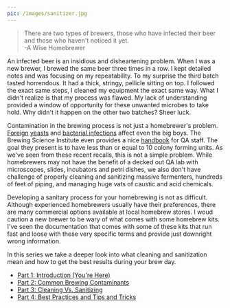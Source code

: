 ```yaml
---
pic: /images/sanitizer.jpg
---
```

> There are two types of brewers, those who have infected their beer and those who haven't noticed it yet.  
> -A Wise Homebrewer

An infected beer is an insidious and disheartening problem.  When I was a new brewer, I brewed the same beer three times in a row.  I kept detailed notes and was focusing on my repeatability.  To my surprise the third batch tasted horrendous.  It had a thick, stringy, pellicle sitting on top.  I followed the exact same steps, I cleaned my equipment the exact same way.  What I didn't realize is that my process was flawed.  My lack of understanding provided a window of opportunity for these unwanted microbes to take hold.  Why didn't it happen on the other two batches? Sheer luck.

Contamination in the brewing process is not just a homebrewer's problem.  [Foreign](http://revbrew.com/whats-new/detail/ale-product-withdrawal-10-17-2016)  [yeasts](http://www.denverpost.com/2016/09/12/left-hand-brewing-recalls-milk-stout-nitro/) and [bacterial infections](http://www.chicagobusiness.com/article/20160715/BLOGS09/160719858) affect even the big boys.  The Brewing Science Institute even provides a nice [handbook](http://www.brewingscience.com/PDF/BSI_brewers_lab_handbook.pdf) for QA staff.  The goal they present is to have less than or equal to 10 colony forming units.  As we've seen from these recent recalls, this is not a simple problem.  While homebrewers may not have the benefit of a decked out QA lab with microscopes, slides, incubators and petri dishes, we also don't have challenge of properly cleaning and sanitizing massive fermenters, hundreds of feet of piping, and managing huge vats of caustic and acid chemicals.

Developing a sanitary process for your homebrewing is not as difficult.  Although experienced homebrewers usually have their preferences, there are many commercial options available at local homebrew stores.   I woud caution a new brewer to be wary of what comes with some homebrew kits.  I've seen the documentation that comes with some of these kits that run fast and loose with these very specific terms and provide just downright wrong information.

In this series we take a deeper look into what cleaning and sanitization mean and how to get the best results during your brew day.


- [Part 1: Introduction (You're Here)](#)
- [Part 2: Common Brewing Contaminants](#)
- [Part 3: Cleaning Vs. Sanitizing](#)
- [Part 4: Best Practices and Tips and Tricks](#)

